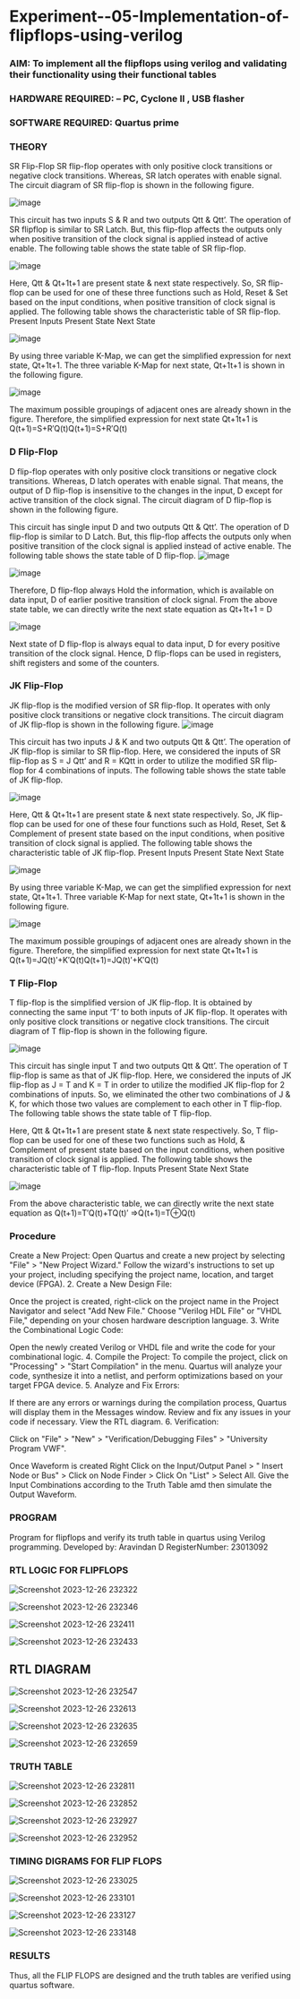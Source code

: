 # Experiment--05-Implementation-of-flipflops-using-verilog
### AIM: To implement all the flipflops using verilog and validating their functionality using their functional tables
### HARDWARE REQUIRED:  – PC, Cyclone II , USB flasher
### SOFTWARE REQUIRED:   Quartus prime
### THEORY 
SR Flip-Flop
SR flip-flop operates with only positive clock transitions or negative clock transitions. Whereas, SR latch operates with enable signal. The circuit diagram of SR flip-flop is shown in the following figure.

![image](https://user-images.githubusercontent.com/36288975/167910294-bb550548-b1dc-4cba-9044-31d9037d476b.png)

 
This circuit has two inputs S & R and two outputs Qtt & Qtt’. The operation of SR flipflop is similar to SR Latch. But, this flip-flop affects the outputs only when positive transition of the clock signal is applied instead of active enable.
The following table shows the state table of SR flip-flop.


![image](https://user-images.githubusercontent.com/36288975/167910648-ced88e69-869c-42e2-9718-a285a3902446.png)


Here, Qtt & Qt+1t+1 are present state & next state respectively. So, SR flip-flop can be used for one of these three functions such as Hold, Reset & Set based on the input conditions, when positive transition of clock signal is applied. The following table shows the characteristic table of SR flip-flop.
Present Inputs	Present State	Next State


![image](https://user-images.githubusercontent.com/36288975/167908180-5fc9d589-1cb5-41f5-b2c8-927e04f5f387.png)

By using three variable K-Map, we can get the simplified expression for next state, Qt+1t+1. The three variable K-Map for next state, Qt+1t+1 is shown in the following figure.

![image](https://user-images.githubusercontent.com/36288975/167908214-25b30a54-db20-4bcb-9385-5f93a1982a09.png)

 
The maximum possible groupings of adjacent ones are already shown in the figure. Therefore, the simplified expression for next state Qt+1t+1 is
Q(t+1)=S+R′Q(t)Q(t+1)=S+R′Q(t)


### D Flip-Flop
D flip-flop operates with only positive clock transitions or negative clock transitions. Whereas, D latch operates with enable signal. That means, the output of D flip-flop is insensitive to the changes in the input, D except for active transition of the clock signal. The circuit diagram of D flip-flop is shown in the following figure.
 
This circuit has single input D and two outputs Qtt & Qtt’. The operation of D flip-flop is similar to D Latch. But, this flip-flop affects the outputs only when positive transition of the clock signal is applied instead of active enable.
The following table shows the state table of D flip-flop.
![image](https://user-images.githubusercontent.com/36288975/167908342-e03f0cbb-5958-43bb-b74a-5e3ec2341675.png)

![image](https://user-images.githubusercontent.com/36288975/167910325-aeef0739-0a54-40e2-bebd-6f5fa0cad10e.png)



Therefore, D flip-flop always Hold the information, which is available on data input, D of earlier positive transition of clock signal. From the above state table, we can directly write the next state equation as
Qt+1t+1 = D



![image](https://user-images.githubusercontent.com/36288975/167908850-d39d07ba-7f9d-490a-b9f2-274e189fd047.png)

Next state of D flip-flop is always equal to data input, D for every positive transition of the clock signal. Hence, D flip-flops can be used in registers, shift registers and some of the counters.


### JK Flip-Flop
JK flip-flop is the modified version of SR flip-flop. It operates with only positive clock transitions or negative clock transitions. The circuit diagram of JK flip-flop is shown in the following figure.
![image](https://user-images.githubusercontent.com/36288975/167910378-d2d984a7-2815-4d17-8c41-ee4bdf59ec24.png) 

 
This circuit has two inputs J & K and two outputs Qtt & Qtt’. The operation of JK flip-flop is similar to SR flip-flop. Here, we considered the inputs of SR flip-flop as S = J Qtt’ and R = KQtt in order to utilize the modified SR flip-flop for 4 combinations of inputs.
The following table shows the state table of JK flip-flop.


![image](https://user-images.githubusercontent.com/36288975/167908575-59c35afb-50d3-46a2-888c-47478a3179d5.png)

Here, Qtt & Qt+1t+1 are present state & next state respectively. So, JK flip-flop can be used for one of these four functions such as Hold, Reset, Set & Complement of present state based on the input conditions, when positive transition of clock signal is applied. The following table shows the characteristic table of JK flip-flop.
Present Inputs	Present State	Next State

![image](https://user-images.githubusercontent.com/36288975/167908664-c854ffe9-0bd3-44c2-bfa6-e53928181c69.png)


By using three variable K-Map, we can get the simplified expression for next state, Qt+1t+1. Three variable K-Map for next state, Qt+1t+1 is shown in the following figure.
 
 
 ![image](https://user-images.githubusercontent.com/36288975/167908688-fa93c3e9-8323-4864-947d-c11d163d5a90.png)

The maximum possible groupings of adjacent ones are already shown in the figure. Therefore, the simplified expression for next state Qt+1t+1 is
Q(t+1)=JQ(t)′+K′Q(t)Q(t+1)=JQ(t)′+K′Q(t)



### T Flip-Flop
T flip-flop is the simplified version of JK flip-flop. It is obtained by connecting the same input ‘T’ to both inputs of JK flip-flop. It operates with only positive clock transitions or negative clock transitions. The circuit diagram of T flip-flop is shown in the following figure.

![image](https://user-images.githubusercontent.com/36288975/167911534-5f3c445d-bc68-46e2-9a9c-7efce5febc60.png)



This circuit has single input T and two outputs Qtt & Qtt’. The operation of T flip-flop is same as that of JK flip-flop. Here, we considered the inputs of JK flip-flop as J = T and K = T in order to utilize the modified JK flip-flop for 2 combinations of inputs. So, we eliminated the other two combinations of J & K, for which those two values are complement to each other in T flip-flop.
The following table shows the state table of T flip-flop.



Here, Qtt & Qt+1t+1 are present state & next state respectively. So, T flip-flop can be used for one of these two functions such as Hold, & Complement of present state based on the input conditions, when positive transition of clock signal is applied. The following table shows the characteristic table of T flip-flop.
Inputs	Present State	Next State


![image](https://user-images.githubusercontent.com/36288975/167909015-53aa9450-3f28-4202-887a-79d88228f8a0.png)

From the above characteristic table, we can directly write the next state equation as
Q(t+1)=T′Q(t)+TQ(t)′
⇒Q(t+1)=T⊕Q(t)

### Procedure
Create a New Project: Open Quartus and create a new project by selecting "File" > "New Project Wizard." Follow the wizard's instructions to set up your project, including specifying the project name, location, and target device (FPGA). 2. Create a New Design File:

Once the project is created, right-click on the project name in the Project Navigator and select "Add New File." Choose "Verilog HDL File" or "VHDL File," depending on your chosen hardware description language. 3. Write the Combinational Logic Code:

Open the newly created Verilog or VHDL file and write the code for your combinational logic. 4. Compile the Project: To compile the project, click on "Processing" > "Start Compilation" in the menu. Quartus will analyze your code, synthesize it into a netlist, and perform optimizations based on your target FPGA device. 5. Analyze and Fix Errors:

If there are any errors or warnings during the compilation process, Quartus will display them in the Messages window. Review and fix any issues in your code if necessary. View the RTL diagram. 6. Verification:

Click on "File" > "New" > "Verification/Debugging Files" > "University Program VWF".

Once Waveform is created Right Click on the Input/Output Panel > " Insert Node or Bus" > Click on Node Finder > Click On "List" > Select All. Give the Input Combinations according to the Truth Table amd then simulate the Output Waveform.



### PROGRAM 
Program for flipflops  and verify its truth table in quartus using Verilog programming.
Developed by: Aravindan D
RegisterNumber: 23013092

### RTL LOGIC FOR FLIPFLOPS 

![Screenshot 2023-12-26 232322](https://github.com/Aravindan2006/Experiment--05-Implementation-of-flipflops-using-verilog/assets/151760062/6fdef5a2-3c8d-4780-a218-009744b67e84)

![Screenshot 2023-12-26 232346](https://github.com/Aravindan2006/Experiment--05-Implementation-of-flipflops-using-verilog/assets/151760062/75b52b7e-143f-4146-bf57-2ec76c786466)

![Screenshot 2023-12-26 232411](https://github.com/Aravindan2006/Experiment--05-Implementation-of-flipflops-using-verilog/assets/151760062/be27dcd8-92b8-4f95-a30c-6c0f0a4a672b)

![Screenshot 2023-12-26 232433](https://github.com/Aravindan2006/Experiment--05-Implementation-of-flipflops-using-verilog/assets/151760062/60a55f07-94b2-4b9c-9a64-d6f86c00a9bd)

## RTL DIAGRAM

![Screenshot 2023-12-26 232547](https://github.com/Aravindan2006/Experiment--05-Implementation-of-flipflops-using-verilog/assets/151760062/ce4db3e4-d009-42ad-a481-fb04728a43bb)

![Screenshot 2023-12-26 232613](https://github.com/Aravindan2006/Experiment--05-Implementation-of-flipflops-using-verilog/assets/151760062/1ad80449-84ae-4b46-8669-f16f13899e2d)

![Screenshot 2023-12-26 232635](https://github.com/Aravindan2006/Experiment--05-Implementation-of-flipflops-using-verilog/assets/151760062/af9f9f90-4fc2-410e-982d-89ebef83687e)

![Screenshot 2023-12-26 232659](https://github.com/Aravindan2006/Experiment--05-Implementation-of-flipflops-using-verilog/assets/151760062/915741b2-1860-4e59-8cdd-611b97c2829c)

### TRUTH TABLE 

![Screenshot 2023-12-26 232811](https://github.com/Aravindan2006/Experiment--05-Implementation-of-flipflops-using-verilog/assets/151760062/38365329-9f87-4901-b8c0-d4e56617ab33)

![Screenshot 2023-12-26 232852](https://github.com/Aravindan2006/Experiment--05-Implementation-of-flipflops-using-verilog/assets/151760062/e78a5ebd-9736-4de9-8bd5-4e0fe1e14e13)

![Screenshot 2023-12-26 232927](https://github.com/Aravindan2006/Experiment--05-Implementation-of-flipflops-using-verilog/assets/151760062/6c2d2cd2-df28-475d-80bd-3f32c5c65264)

![Screenshot 2023-12-26 232952](https://github.com/Aravindan2006/Experiment--05-Implementation-of-flipflops-using-verilog/assets/151760062/faeff399-dcd4-41a9-bae1-5a6cd7c328cd)


### TIMING DIGRAMS FOR FLIP FLOPS 

![Screenshot 2023-12-26 233025](https://github.com/Aravindan2006/Experiment--05-Implementation-of-flipflops-using-verilog/assets/151760062/5c8e9b4c-677e-4276-b43f-606dedd1caf5)

![Screenshot 2023-12-26 233101](https://github.com/Aravindan2006/Experiment--05-Implementation-of-flipflops-using-verilog/assets/151760062/9b045bec-f077-4f0c-bcbf-aa2f65980e7e)

![Screenshot 2023-12-26 233127](https://github.com/Aravindan2006/Experiment--05-Implementation-of-flipflops-using-verilog/assets/151760062/a9549eb2-9f8b-4209-8d3b-67a48b7df156)

![Screenshot 2023-12-26 233148](https://github.com/Aravindan2006/Experiment--05-Implementation-of-flipflops-using-verilog/assets/151760062/1474381a-739e-4595-87ef-f393faa42382)


### RESULTS 
Thus, all the FLIP FLOPS are designed and the truth tables are verified using quartus software.
